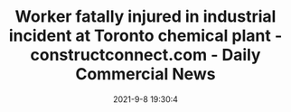 ---
"title": "Worker fatally injured in industrial incident at Toronto chemical plant - constructconnect.com - Daily Commercial News"
"date": "2021-9-8 19:30:4"
"feed_name": "GOOGLENEWSINDUSTRIAL"
"feed_website": "https://news.google.com/search?q=industrial%2Bincident&hl=en-US&gl=US&ceid=US:en"
"feed_rss": "https://news.google.com/rss/search?q=industrial%2Bincident&hl=en-US&gl=US&ceid=US:en"
"link": "https://canada.constructconnect.com/dcn/news/ohs/2021/09/worker-fatally-injured-in-industrial-incident-at-toronto-chemical-plant"
"file": "_posts/2021-1-1-81846eda37afb170523f54e9d77d960c9a43ac9d.md"
"accident": "1"
"drilling": "0"
"dead": "1"
"injured": "0"
---